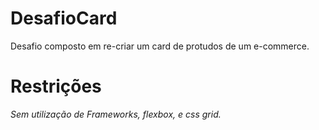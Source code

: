 # DesafioCard
Desafio composto em re-criar um card de protudos de um e-commerce.
# Restrições
*Sem utilização de Frameworks, flexbox, e css grid.*
